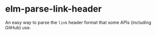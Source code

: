 # elm-parse-link-header

An easy way to parse the `link` header format that some APIs (including GitHub) use.
